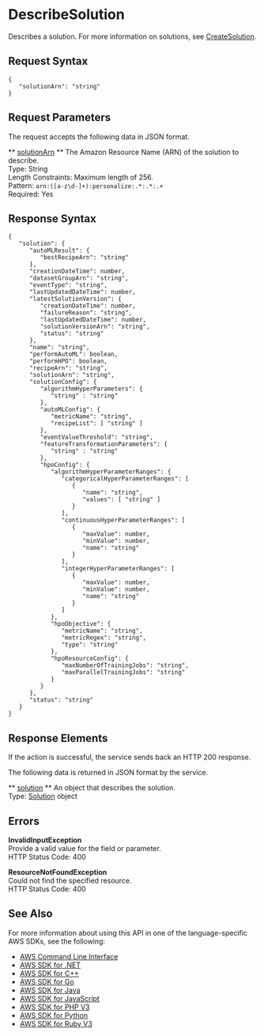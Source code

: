 # DescribeSolution<a name="API_DescribeSolution"></a>

Describes a solution\. For more information on solutions, see [CreateSolution](API_CreateSolution.md)\.

## Request Syntax<a name="API_DescribeSolution_RequestSyntax"></a>

```
{
   "solutionArn": "string"
}
```

## Request Parameters<a name="API_DescribeSolution_RequestParameters"></a>

The request accepts the following data in JSON format\.

 ** [solutionArn](#API_DescribeSolution_RequestSyntax) **   <a name="personalize-DescribeSolution-request-solutionArn"></a>
The Amazon Resource Name \(ARN\) of the solution to describe\.  
Type: String  
Length Constraints: Maximum length of 256\.  
Pattern: `arn:([a-z\d-]+):personalize:.*:.*:.+`   
Required: Yes

## Response Syntax<a name="API_DescribeSolution_ResponseSyntax"></a>

```
{
   "solution": { 
      "autoMLResult": { 
         "bestRecipeArn": "string"
      },
      "creationDateTime": number,
      "datasetGroupArn": "string",
      "eventType": "string",
      "lastUpdatedDateTime": number,
      "latestSolutionVersion": { 
         "creationDateTime": number,
         "failureReason": "string",
         "lastUpdatedDateTime": number,
         "solutionVersionArn": "string",
         "status": "string"
      },
      "name": "string",
      "performAutoML": boolean,
      "performHPO": boolean,
      "recipeArn": "string",
      "solutionArn": "string",
      "solutionConfig": { 
         "algorithmHyperParameters": { 
            "string" : "string" 
         },
         "autoMLConfig": { 
            "metricName": "string",
            "recipeList": [ "string" ]
         },
         "eventValueThreshold": "string",
         "featureTransformationParameters": { 
            "string" : "string" 
         },
         "hpoConfig": { 
            "algorithmHyperParameterRanges": { 
               "categoricalHyperParameterRanges": [ 
                  { 
                     "name": "string",
                     "values": [ "string" ]
                  }
               ],
               "continuousHyperParameterRanges": [ 
                  { 
                     "maxValue": number,
                     "minValue": number,
                     "name": "string"
                  }
               ],
               "integerHyperParameterRanges": [ 
                  { 
                     "maxValue": number,
                     "minValue": number,
                     "name": "string"
                  }
               ]
            },
            "hpoObjective": { 
               "metricName": "string",
               "metricRegex": "string",
               "type": "string"
            },
            "hpoResourceConfig": { 
               "maxNumberOfTrainingJobs": "string",
               "maxParallelTrainingJobs": "string"
            }
         }
      },
      "status": "string"
   }
}
```

## Response Elements<a name="API_DescribeSolution_ResponseElements"></a>

If the action is successful, the service sends back an HTTP 200 response\.

The following data is returned in JSON format by the service\.

 ** [solution](#API_DescribeSolution_ResponseSyntax) **   <a name="personalize-DescribeSolution-response-solution"></a>
An object that describes the solution\.  
Type: [Solution](API_Solution.md) object

## Errors<a name="API_DescribeSolution_Errors"></a>

 **InvalidInputException**   
Provide a valid value for the field or parameter\.  
HTTP Status Code: 400

 **ResourceNotFoundException**   
Could not find the specified resource\.  
HTTP Status Code: 400

## See Also<a name="API_DescribeSolution_SeeAlso"></a>

For more information about using this API in one of the language\-specific AWS SDKs, see the following:
+  [AWS Command Line Interface](https://docs.aws.amazon.com/goto/aws-cli/personalize-2018-05-22/DescribeSolution) 
+  [AWS SDK for \.NET](https://docs.aws.amazon.com/goto/DotNetSDKV3/personalize-2018-05-22/DescribeSolution) 
+  [AWS SDK for C\+\+](https://docs.aws.amazon.com/goto/SdkForCpp/personalize-2018-05-22/DescribeSolution) 
+  [AWS SDK for Go](https://docs.aws.amazon.com/goto/SdkForGoV1/personalize-2018-05-22/DescribeSolution) 
+  [AWS SDK for Java](https://docs.aws.amazon.com/goto/SdkForJava/personalize-2018-05-22/DescribeSolution) 
+  [AWS SDK for JavaScript](https://docs.aws.amazon.com/goto/AWSJavaScriptSDK/personalize-2018-05-22/DescribeSolution) 
+  [AWS SDK for PHP V3](https://docs.aws.amazon.com/goto/SdkForPHPV3/personalize-2018-05-22/DescribeSolution) 
+  [AWS SDK for Python](https://docs.aws.amazon.com/goto/boto3/personalize-2018-05-22/DescribeSolution) 
+  [AWS SDK for Ruby V3](https://docs.aws.amazon.com/goto/SdkForRubyV3/personalize-2018-05-22/DescribeSolution) 